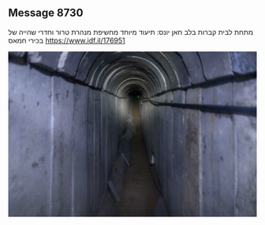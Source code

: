 ## Message 8730

מתחת לבית קברות בלב חאן יונס: 
תיעוד מיוחד מחשיפת מנהרת טרור וחדרי שהייה של בכירי חמאס
https://www.idf.il/176951

![Photo](./8730/8730_photo.jpg)

